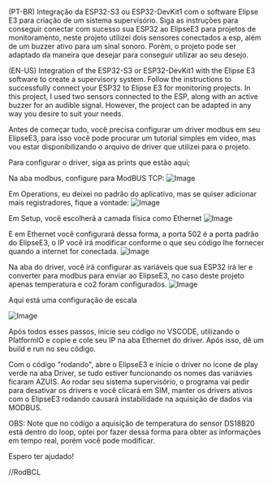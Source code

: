 (PT-BR)
Integração da ESP32-S3 ou ESP32-DevKit1 com o software Elipse E3 para criação de um sistema supervisório.
Siga as instruções para conseguir conectar com sucesso sua ESP32 ao ElipseE3 para projetos de monitoramento, neste projeto utilizei dois sensores conectados a esp, além de um buzzer ativo para um sinal sonoro.
Porém, o projeto pode ser adaptado da maneira que desejar para conseguir utilizar ao seu desejo.

(EN-US)
Integration of the ESP32-S3 or ESP32-DevKit1 with the Elipse E3 software to create a supervisory system.
Follow the instructions to successfully connect your ESP32 to Elipse E3 for monitoring projects. In this project, I used two sensors connected to the ESP, along with an active buzzer for an audible signal.
However, the project can be adapted in any way you desire to suit your needs.

Antes de começar tudo, você precisa configurar um driver modbus em seu ElipseE3, para isso você pode procurar um tutorial simples em vídeo, mas vou estar disponibilizando o arquivo de driver que utilizei para o projeto.

Para configurar o driver, siga as prints que estão aqui;

Na aba modbus, configure para ModBUS TCP:
![Image](https://github.com/user-attachments/assets/2b7503db-8bfd-4dd8-a2d0-4d8ba4244e75)

Em Operations, eu deixei no padrão do aplicativo, mas se quiser adicionar mais registradores, fique a vontade:
![Image](https://github.com/user-attachments/assets/9673d844-de63-4b58-b691-3b3f25ae5187)

Em Setup, você escolherá a camada física como Ethernet
![Image](https://github.com/user-attachments/assets/cb700893-52b5-43c6-b70b-cd2629c93cb1)

E em Ethernet você configurará dessa forma, a porta 502 é a porta padrão do ElipseE3, o IP você irá modificar conforme o que seu código lhe fornecer quando a internet for conectada.
![Image](https://github.com/user-attachments/assets/f52e6fb3-4c8c-4970-b321-400c8caa5a4f)

Na aba do driver, você irá configurar as variáveis que sua ESP32 irá ler e converter para modbus para enviar ao ElipseE3, no caso deste projeto apenas temperatura e co2 foram configurados.
![Image](https://github.com/user-attachments/assets/18988c85-0277-4376-b51a-06ef650a4204)

Aqui está uma configuração de escala

![Image](https://github.com/user-attachments/assets/b5b0c498-b202-43ef-b4dc-3a3c72f380fc)

Após todos esses passos, inicie seu código no VSCODE, utilizando o PlatformIO e copie e cole seu IP na aba Ethernet do driver. Após isso, dê um build e run no seu código.

Com o código "rodando", abre o ElipseE3 e inicie o driver no ícone de play verde na aba Driver, se tudo estiver funcionando os nomes das variávies ficaram AZUIS.
Ao rodar seu sistema supervisório, o programa vai pedir para desativar os drivers e você clicará em SIM, manter os drivers ativos com o ElipseE3 rodando causará instabilidade na aquisição de dados via MODBUS.

OBS: Note que no código a aquisição de temperatura do sensor DS18B20 está dentro do loop, optei por fazer dessa forma para obter as informações em tempo real, porém você pode modificar.


Espero ter ajudado!


//RodBCL
